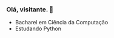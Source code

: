 ### Olá, visitante.  👋

<!--
**JerberthRocha/JerberthRocha** is a ✨ _special_ ✨ repository because its `README.md` (this file) appears on your GitHub profile.

Here are some ideas to get you started:
-->

- Bacharel em Ciência da Computação
- Estudando Python
